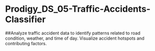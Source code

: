# Prodigy_DS_05-Traffic-Accidents-Classifier

##Analyze traffic accident data to identify patterns related to road condition, weather, and time of day. Visualize accident hotspots and contributing factors.
